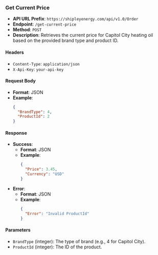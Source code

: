 ### Get Current Price

- **API URL Prefix**: `https://shipleyenergy.com/api/v1.0/Order`
- **Endpoint**: `/get-current-price`
- **Method**: `POST`
- **Description**: Retrieves the current price for Capitol City heating oil based on the provided brand type and product ID.

#### Headers
- `Content-Type`: `application/json`
- `X-Api-Key`: `your-api-key`

#### Request Body
- **Format**: JSON
- **Example**:
    ```json
    {
      "BrandType": 4,
      "ProductId": 2
    }
    ```

#### Response
- **Success**:
  - **Format**: JSON
  - **Example**:
    ```json
    {
      "Price": 3.45,
      "Currency": "USD"
    }
    ```
- **Error**:
  - **Format**: JSON
  - **Example**:
    ```json
    {
      "Error": "Invalid ProductId"
    }
    ```

#### Parameters
- `BrandType` (integer): The type of brand (e.g., 4 for Capitol City).
- `ProductId` (integer): The ID of the product.
